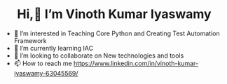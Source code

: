 <H1 style="text-align:center;">Hi,👋 I’m Vinoth Kumar Iyaswamy</H1>
  
- 👀 I’m interested in Teaching Core Python and Creating Test Automation Framework 
- 🌱 I’m currently learning IAC
- 💞️ I’m looking to collaborate on New technologies and tools
- 📫 How to reach me https://www.linkedin.com/in/vinoth-kumar-iyaswamy-63045569/
<!---
ivkumar2004/ivkumar2004 is a ✨ special ✨ repository because its `README.md` (this file) appears on your GitHub profile.
You can click the Preview link to take a look at your changes.
--->
